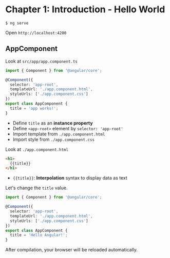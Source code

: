 # Chapter 1: Introduction - Hello World

```
$ ng serve
```

Open `http://localhost:4200` 

## AppComponent

Look at `src/app/app.component.ts`

```ts
import { Component } from '@angular/core';

@Component({
  selector: 'app-root',
  templateUrl: './app.component.html',
  styleUrls: ['./app.component.css']
})
export class AppComponent {
  title = 'app works!';
}
```

- Define `title` as an **instance property**
- Define `<app-root>` element by `selector: 'app-root'`
- Import template from `./app.component.html`
- Import style from `./app.component.css`

Look at `./app.component.html`

```html
<h1>
  {{title}}
</h1>
```

- `{{title}}`: **Interpolation** syntax to display data as text

Let's change the `title` value.

```ts
import { Component } from '@angular/core';

@Component({
  selector: 'app-root',
  templateUrl: './app.component.html',
  styleUrls: ['./app.component.css']
})
export class AppComponent {
  title = 'Hello Angular!';
}
```

After compilation, your browser will be reloaded automatically.
